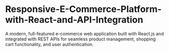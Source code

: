 # Responsive-E-Commerce-Platform-with-React-and-API-Integration
A modern, full-featured e-commerce web application built with React.js and integrated with REST APIs for seamless product management, shopping cart functionality, and user authentication.
